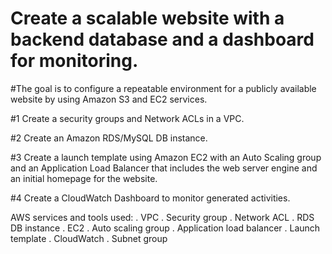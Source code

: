 # Create a scalable website with a backend database and a dashboard for monitoring. 
#The goal is to configure a repeatable environment for a publicly available website by using Amazon S3 and EC2 services.

#1 Create a security groups and Network ACLs in a VPC.

#2 Create an Amazon RDS/MySQL DB instance.

#3 Create a launch template using Amazon EC2 with an Auto Scaling group and an Application Load Balancer that includes the web server engine and an initial homepage for the website.

#4 Create a CloudWatch Dashboard to monitor generated activities.

AWS services and tools used:
. VPC 
. Security group
. Network ACL
. RDS DB instance
 . EC2
. Auto scaling group
. Application load balancer
. Launch template
. CloudWatch
. Subnet group
